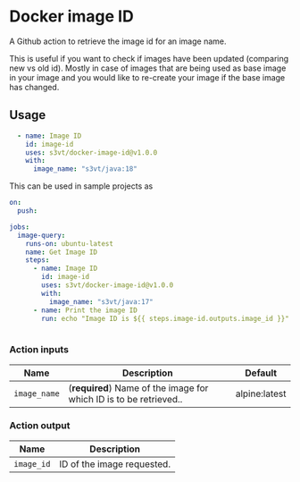 # Docker image ID
A Github action to retrieve the image id for an image name.

This is useful if you want to check if images have been updated (comparing new vs old id). Mostly in case of images that are being used as base image in your image and you would like to re-create your image if the base image has changed.

## Usage

```yml
  - name: Image ID
    id: image-id
    uses: s3vt/docker-image-id@v1.0.0
    with:
      image_name: "s3vt/java:18"
```

This can be used in sample projects as 

```yml
on:
  push:

jobs:
  image-query:
    runs-on: ubuntu-latest
    name: Get Image ID
    steps:
      - name: Image ID
        id: image-id
        uses: s3vt/docker-image-id@v1.0.0
        with:
          image_name: "s3vt/java:17"
      - name: Print the image ID
        run: echo "Image ID is ${{ steps.image-id.outputs.image_id }}"
     
```


### Action inputs

| Name | Description | Default |
| --- | --- | --- |
| `image_name` | (**required**) Name of the image for which ID is to be retrieved.. | alpine:latest |


### Action output

| Name | Description | 
| --- | --- | 
| `image_id` | ID of the image requested. |
